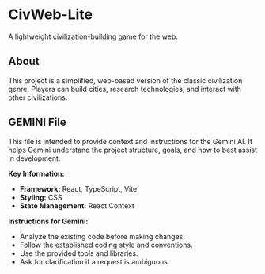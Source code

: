 # CivWeb-Lite

A lightweight civilization-building game for the web.

## About

This project is a simplified, web-based version of the classic civilization genre. Players can build cities, research technologies, and interact with other civilizations.

## GEMINI File

This file is intended to provide context and instructions for the Gemini AI. It helps Gemini understand the project structure, goals, and how to best assist in development.

**Key Information:**

*   **Framework:** React, TypeScript, Vite
*   **Styling:** CSS
*   **State Management:** React Context

**Instructions for Gemini:**

*   Analyze the existing code before making changes.
*   Follow the established coding style and conventions.
*   Use the provided tools and libraries.
*   Ask for clarification if a request is ambiguous.

